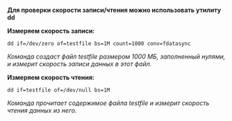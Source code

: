 **Для проверки скорости записи/чтения можно использовать утилиту dd**

**Измеряем скорость записи:**
```
dd if=/dev/zero of=testfile bs=1M count=1000 conv=fdatasync
```
*Команда создаст файл testfile размером 1000 МБ, заполненный нулями, и измерит скорость записи данных в этот файл.*

**Измеряем скорость чтения:**
```
dd if=testfile of=/dev/null bs=1M
```
*Команда прочитает содержимое файла testfile и измерит скорость чтения данных из него.*